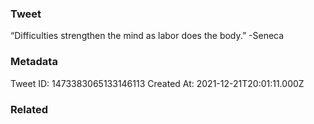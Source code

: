 ### Tweet
“Difficulties strengthen the mind as labor does the body.” -Seneca

### Metadata
Tweet ID: 1473383065133146113
Created At: 2021-12-21T20:01:11.000Z

### Related

